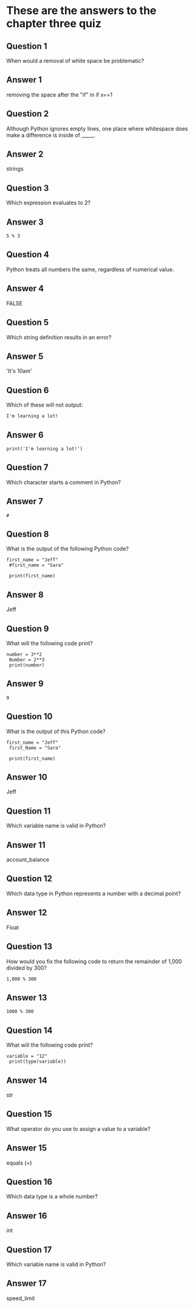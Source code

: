 # These are the answers to the chapter three quiz

## Question 1
When would a removal of white space be problematic?

## Answer 1
removing the space after the "if" in if x==1


## Question 2
Although Python ignores empty lines, one place where whitespace does make a difference is inside of _____.

## Answer 2
strings


## Question 3
Which expression evaluates to 2?


## Answer 3
```
5 % 3
```

## Question 4
Python treats all numbers the same, regardless of numerical value.


## Answer 4
FALSE


## Question 5
Which string definition results in an error?


## Answer 5
'It's 10am'


## Question 6
Which of these will not output:
```
I'm learning a lot!
```

## Answer 6
```
print('I'm learning a lot!')
```


## Question 7
Which character starts a comment in Python?


## Answer 7
```
#
```



## Question 8
What is the output of the following Python code?

```
first_name = "Jeff"
 #first_name = "Sara"

 print(first_name)

```

## Answer 8
Jeff


## Question 9
What will the following code print?

```
number = 3**2
 Number = 2**3
 print(number)
```


## Answer 9
```
9
```


## Question 10
What is the output of this Python code?

```
first_name = "Jeff"
 first_Name = "Sara"

 print(first_name)

```


## Answer 10
Jeff



## Question 11
Which variable name is valid in Python?

## Answer 11
account_balance



## Question 12
Which data type in Python represents a number with a decimal point?

## Answer 12
Float



## Question 13
How would you fix the following code to return the remainder of 1,000 divided by 300?

```
1,000 % 300
```

## Answer 13
```
1000 % 300
```


## Question 14
What will the following code print?

```
variable = "12"
 print(type(variable))
```

## Answer 14
str



## Question 15
What operator do you use to assign a value to a variable?


## Answer 15
equals (=)


## Question 16
Which data type is a whole number?

## Answer 16
int


## Question 17
Which variable name is valid in Python?


## Answer 17
speed_limit

